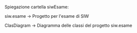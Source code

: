 Spiegazione cartella siwEsame:


siw.esame -> Progetto per l'esame di SIW 

ClasDiagram -> Diagramma delle classi del progetto siw.esame
